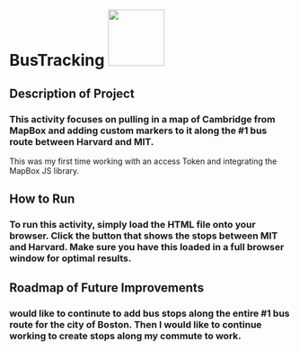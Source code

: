 # BusTracking <img src= "bus.png" width='100'/>
## Description of Project
### This activity focuses on pulling in a map of Cambridge from MapBox and adding custom markers to it along the #1 bus route between Harvard and MIT. 
This was my first time working with an access Token and integrating the MapBox JS library.
## How to Run
### To run this activity, simply load the HTML file onto your browser. Click the button that shows the stops between MIT and Harvard. Make sure you have this loaded in a full browser window for optimal results.
## Roadmap of Future Improvements
###  would like to continute to add bus stops along the entire #1 bus route for the city of Boston. Then I would like to continue working to create stops along my commute to work.
